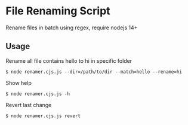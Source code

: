 # File Renaming Script

Rename files in batch using regex, require nodejs 14+

## Usage

Rename all file contains hello to hi in specific folder

```shell
$ node renamer.cjs.js --dir=/path/to/dir --match=hello --rename=hi
```

Show help

```shell
$ node renamer.cjs.js -h
```

Revert last change

```shell
$ node renamer.cjs.js revert
```
